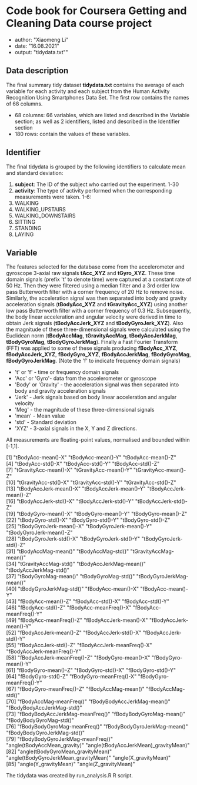# Code book for Coursera Getting and Cleaning Data course project
- author: "Xiaomeng Li"
- date: "16.08.2021"
- output: "tidydata.txt""
## Data description
The final summary tidy dataset **tidydata.txt** contains the average of each variable for each activity and each subject from the Human Activity Recognition Using Smartphones Data Set. 
The first row contains the names of 68 columns.
- 68 columns: 66 variables, which are listed and described in the Variable section; as well as 2 identifiers, listed and described in the Identifier section
- 180 rows: contain the values of these variables.
## Identifier
The final tidydata is grouped by the following identifiers to calculate mean and standard deviation:
1. **subject**: The ID of the subject who carried out the experiment. 1-30
2. **activity**: The type of activity performed when the corresponding measurements were taken. 
1-6:
1. WALKING
2. WALKING_UPSTAIRS
3. WALKING_DOWNSTAIRS
4. SITTING
5. STANDING
6. LAYING
## Variable
The features selected for the database come from the accelerometer and gyroscope 3-axial raw signals **tAcc_XYZ** and **tGyro_XYZ**. 
These time domain signals (prefix 't' to denote time) were captured at a constant rate of 50 Hz. Then they were filtered using a median filter and a 3rd order low pass Butterworth filter with a corner frequency of 20 Hz to remove noise. 
Similarly, the acceleration signal was then separated into body and gravity acceleration signals (**tBodyAcc_XYZ** and **tGravityAcc_XYZ**) using another low pass Butterworth filter with a corner frequency of 0.3 Hz. 
Subsequently, the body linear acceleration and angular velocity were derived in time to obtain Jerk signals (**tBodyAccJerk_XYZ** and **tBodyGyroJerk_XYZ**). 
Also the magnitude of these three-dimensional signals were calculated using the Euclidean norm (**tBodyAccMag**, **tGravityAccMag**, **tBodyAccJerkMag**, **tBodyGyroMag**, **tBodyGyroJerkMag**). 
Finally a Fast Fourier Transform (FFT) was applied to some of these signals producing **fBodyAcc_XYZ**, **fBodyAccJerk_XYZ**, **fBodyGyro_XYZ**, **fBodyAccJerkMag**, **fBodyGyroMag**, **fBodyGyroJerkMag**. (Note the 'f' to indicate frequency domain signals)

- 't' or 'f' - time or frequency domain signals
- 'Acc' or 'Gyro'- data from the accelerometer or gyroscope
- 'Body' or 'Gravity' - the acceleration signal was then separated into body and gravity acceleration signals
- 'Jerk' - Jerk signals based on body linear acceleration and angular velocity
- 'Meg' - the magnitude of these three-dimensional signals
- 'mean' - Mean value
- 'std' - Standard deviation
- 'XYZ' - 3-axial signals in the X, Y and Z directions.

All measurements are floating-point values, normalised and bounded within [-1,1].

 [1] "tBodyAcc-mean()-X"                    "tBodyAcc-mean()-Y"                    "tBodyAcc-mean()-Z"                   
 [4] "tBodyAcc-std()-X"                     "tBodyAcc-std()-Y"                     "tBodyAcc-std()-Z"                    
 [7] "tGravityAcc-mean()-X"                 "tGravityAcc-mean()-Y"                 "tGravityAcc-mean()-Z"                
[10] "tGravityAcc-std()-X"                  "tGravityAcc-std()-Y"                  "tGravityAcc-std()-Z"                 
[13] "tBodyAccJerk-mean()-X"                "tBodyAccJerk-mean()-Y"                "tBodyAccJerk-mean()-Z"               
[16] "tBodyAccJerk-std()-X"                 "tBodyAccJerk-std()-Y"                 "tBodyAccJerk-std()-Z"                
[19] "tBodyGyro-mean()-X"                   "tBodyGyro-mean()-Y"                   "tBodyGyro-mean()-Z"                  
[22] "tBodyGyro-std()-X"                    "tBodyGyro-std()-Y"                    "tBodyGyro-std()-Z"                   
[25] "tBodyGyroJerk-mean()-X"               "tBodyGyroJerk-mean()-Y"               "tBodyGyroJerk-mean()-Z"              
[28] "tBodyGyroJerk-std()-X"                "tBodyGyroJerk-std()-Y"                "tBodyGyroJerk-std()-Z"               
[31] "tBodyAccMag-mean()"                   "tBodyAccMag-std()"                    "tGravityAccMag-mean()"               
[34] "tGravityAccMag-std()"                 "tBodyAccJerkMag-mean()"               "tBodyAccJerkMag-std()"               
[37] "tBodyGyroMag-mean()"                  "tBodyGyroMag-std()"                   "tBodyGyroJerkMag-mean()"             
[40] "tBodyGyroJerkMag-std()"               "fBodyAcc-mean()-X"                    "fBodyAcc-mean()-Y"                   
[43] "fBodyAcc-mean()-Z"                    "fBodyAcc-std()-X"                     "fBodyAcc-std()-Y"                    
[46] "fBodyAcc-std()-Z"                     "fBodyAcc-meanFreq()-X"                "fBodyAcc-meanFreq()-Y"               
[49] "fBodyAcc-meanFreq()-Z"                "fBodyAccJerk-mean()-X"                "fBodyAccJerk-mean()-Y"               
[52] "fBodyAccJerk-mean()-Z"                "fBodyAccJerk-std()-X"                 "fBodyAccJerk-std()-Y"                
[55] "fBodyAccJerk-std()-Z"                 "fBodyAccJerk-meanFreq()-X"            "fBodyAccJerk-meanFreq()-Y"           
[58] "fBodyAccJerk-meanFreq()-Z"            "fBodyGyro-mean()-X"                   "fBodyGyro-mean()-Y"                  
[61] "fBodyGyro-mean()-Z"                   "fBodyGyro-std()-X"                    "fBodyGyro-std()-Y"                   
[64] "fBodyGyro-std()-Z"                    "fBodyGyro-meanFreq()-X"               "fBodyGyro-meanFreq()-Y"              
[67] "fBodyGyro-meanFreq()-Z"               "fBodyAccMag-mean()"                   "fBodyAccMag-std()"                   
[70] "fBodyAccMag-meanFreq()"               "fBodyBodyAccJerkMag-mean()"           "fBodyBodyAccJerkMag-std()"           
[73] "fBodyBodyAccJerkMag-meanFreq()"       "fBodyBodyGyroMag-mean()"              "fBodyBodyGyroMag-std()"              
[76] "fBodyBodyGyroMag-meanFreq()"          "fBodyBodyGyroJerkMag-mean()"          "fBodyBodyGyroJerkMag-std()"          
[79] "fBodyBodyGyroJerkMag-meanFreq()"      "angle(tBodyAccMean_gravity)"          "angle(tBodyAccJerkMean)_gravityMean)"
[82] "angle(tBodyGyroMean_gravityMean)"     "angle(tBodyGyroJerkMean_gravityMean)" "angle(X_gravityMean)"                
[85] "angle(Y_gravityMean)"                 "angle(Z_gravityMean)"                

The tidydata was created by run_analysis.R R script.
